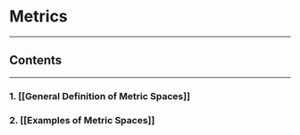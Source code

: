 # Metrics
---

## Contents
---

### 1. [[General Definition of Metric Spaces]]

### 2. [[Examples of Metric Spaces]]